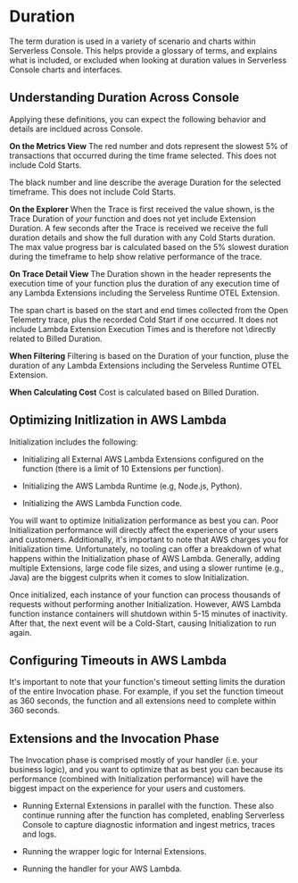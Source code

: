 <!--
title: Duration
menuText: Duration
description: Details about the durations shown in the Console UI 
menuOrder: 3
-->

# Duration
The term duration is used in a variety of scenario and charts
within Serverless Console. This helps provide a glossary of terms, and 
explains what is included, or excluded when looking at duration
values in Serverless Console charts and interfaces.


## Understanding Duration Across Console
Applying these definitions, you can expect the following behavior and details
are incldued across Console. 

**On the Metrics View**
The red number and dots represent the slowest 5% of transactions that occurred 
during the time frame selected. This does not include Cold Starts. 

The black number and line describe the average Duration for the selected timeframe. 
This does not include Cold Starts.

**On the Explorer** 
When the Trace is first received the value shown, is the Trace Duration of *your* function
and does not yet include Extension Duration. A few seconds after the Trace is received we receive
the full duration details and show the full duration with any Cold Starts duration. The max value progress bar is calculated based on the 5% slowest duration during the timeframe to help show relative performance of the trace. 

**On Trace Detail View**
The Duration shown in the header represents the execution time
of your function plus the duration of any execution time of any Lambda Extensions 
including the Serveless Runtime OTEL Extension.

The span chart is based on the start and end times collected from the 
Open Telemetry trace, plus the recorded Cold Start if one occurred. 
It does not include Lambda Extension Execution Times and is therefore not \directly related to Billed Duration.

**When Filtering**
Filtering is based on the Duration of your function, pluse the duration 
of any Lambda Extensions including the Serveless Runtime OTEL Extension.

**When Calculating Cost**
Cost is calculated based on Billed Duration. 

## Optimizing Initlization in AWS Lambda
Initialization includes the following:

* Initializing all External AWS Lambda Extensions configured
on the function (there is a limit of 10 Extensions per function).

* Initializing the AWS Lambda Runtime (e.g, Node.js, Python).

* Initializing the AWS Lambda Function code.

You will want to optimize Initialization performance as best you can. Poor Initialization performance will directly affect the experience of your users and customers. Additionally, it's important to note that AWS charges you for Initialization time. Unfortunately, no tooling can offer a breakdown of what happens within the Initialization phase of AWS Lambda. Generally, adding multiple Extensions, large code file sizes, and using a slower runtime (e.g., Java) are the biggest culprits when it comes to slow Initialization.

Once initialized, each instance of your function can process thousands of requests without performing another Initialization. However, AWS Lambda function instance containers will shutdown within 5-15 minutes of inactivity. After that, the next event will be a Cold-Start, causing Initialization to run again.

## Configuring Timeouts in AWS Lambda
It's important to note that your function's timeout setting limits the duration of the entire Invocation phase. For example, if you set the function timeout as 360 seconds, the function and all extensions need to complete within 360 seconds.


## Extensions and the Invocation Phase

The Invocation phase is comprised mostly of your handler (i.e. your business logic), and you want to optimize that as best you can because its performance (combined with Initialization performance) will have the biggest impact on the experience for your users and customers.

* Running External Extensions in parallel with the function. These also continue running after the function has completed, enabling Serverless Console to capture diagnostic information and ingest metrics, traces and logs.

* Running the wrapper logic for Internal Extensions.

* Running the handler for your AWS Lambda.




